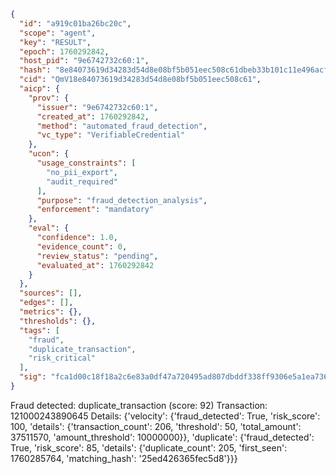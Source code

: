 ```json
{
  "id": "a919c01ba26bc20c",
  "scope": "agent",
  "key": "RESULT",
  "epoch": 1760292842,
  "host_pid": "9e6742732c60:1",
  "hash": "8e84073619d34283d54d8e08bf5b051eec508c61dbeb33b101c11e496acf360b",
  "cid": "QmV18e84073619d34283d54d8e08bf5b051eec508c61",
  "aicp": {
    "prov": {
      "issuer": "9e6742732c60:1",
      "created_at": 1760292842,
      "method": "automated_fraud_detection",
      "vc_type": "VerifiableCredential"
    },
    "ucon": {
      "usage_constraints": [
        "no_pii_export",
        "audit_required"
      ],
      "purpose": "fraud_detection_analysis",
      "enforcement": "mandatory"
    },
    "eval": {
      "confidence": 1.0,
      "evidence_count": 0,
      "review_status": "pending",
      "evaluated_at": 1760292842
    }
  },
  "sources": [],
  "edges": [],
  "metrics": {},
  "thresholds": {},
  "tags": [
    "fraud",
    "duplicate_transaction",
    "risk_critical"
  ],
  "sig": "fca1d00c18f18a2c6e83a0df47a720495ad807dbddf338ff9306e5a1ea7361aa"
}
```

Fraud detected: duplicate_transaction (score: 92)
Transaction: 121000243890645
Details: {'velocity': {'fraud_detected': True, 'risk_score': 100, 'details': {'transaction_count': 206, 'threshold': 50, 'total_amount': 37511570, 'amount_threshold': 10000000}}, 'duplicate': {'fraud_detected': True, 'risk_score': 85, 'details': {'duplicate_count': 205, 'first_seen': 1760285764, 'matching_hash': '25ed426365fec5d8'}}}